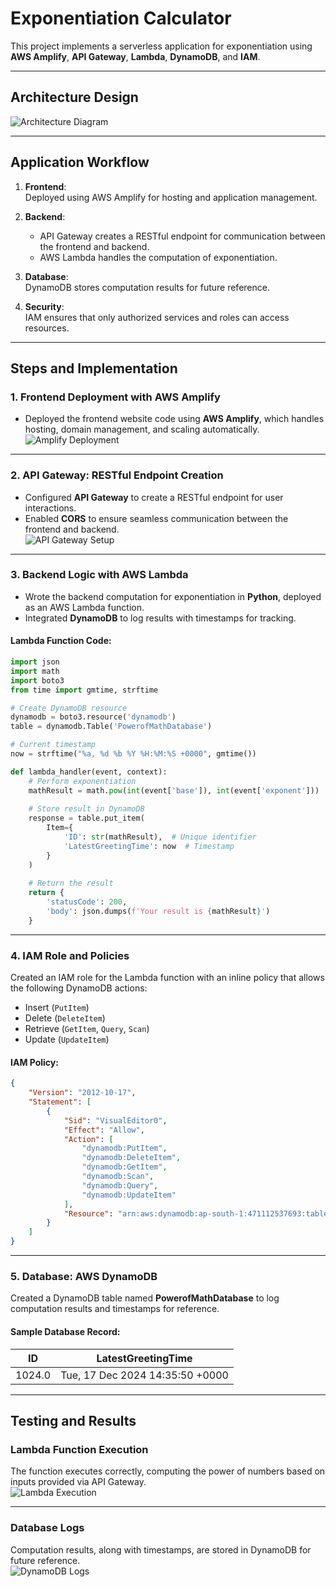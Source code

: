 # Exponentiation Calculator

This project implements a serverless application for exponentiation using **AWS Amplify**, **API Gateway**, **Lambda**, **DynamoDB**, and **IAM**.

---

## Architecture Design

![Architecture Diagram](https://github.com/user-attachments/assets/6635fe89-caf2-45e5-b608-3a4cea225288)

---

## Application Workflow

1. **Frontend**:  
   Deployed using AWS Amplify for hosting and application management.

2. **Backend**:  
   - API Gateway creates a RESTful endpoint for communication between the frontend and backend.  
   - AWS Lambda handles the computation of exponentiation.

3. **Database**:  
   DynamoDB stores computation results for future reference.

4. **Security**:  
   IAM ensures that only authorized services and roles can access resources.

---

## Steps and Implementation

### 1. Frontend Deployment with AWS Amplify
- Deployed the frontend website code using **AWS Amplify**, which handles hosting, domain management, and scaling automatically.  
![Amplify Deployment](https://github.com/user-attachments/assets/df9b21f6-270d-4b11-b4c5-4fb3bb53beee)

---

### 2. API Gateway: RESTful Endpoint Creation
- Configured **API Gateway** to create a RESTful endpoint for user interactions.  
- Enabled **CORS** to ensure seamless communication between the frontend and backend.  
![API Gateway Setup](https://github.com/user-attachments/assets/d1f297fd-88db-448c-b1c0-fecf3a02b4da)

---

### 3. Backend Logic with AWS Lambda
- Wrote the backend computation for exponentiation in **Python**, deployed as an AWS Lambda function.
- Integrated **DynamoDB** to log results with timestamps for tracking.

#### Lambda Function Code:
```python
import json
import math
import boto3
from time import gmtime, strftime

# Create DynamoDB resource
dynamodb = boto3.resource('dynamodb')
table = dynamodb.Table('PowerofMathDatabase')

# Current timestamp
now = strftime("%a, %d %b %Y %H:%M:%S +0000", gmtime())

def lambda_handler(event, context):
    # Perform exponentiation
    mathResult = math.pow(int(event['base']), int(event['exponent']))
    
    # Store result in DynamoDB
    response = table.put_item(
        Item={
            'ID': str(mathResult),  # Unique identifier
            'LatestGreetingTime': now  # Timestamp
        }
    )
    
    # Return the result
    return {
        'statusCode': 200,
        'body': json.dumps(f'Your result is {mathResult}')
    }
```

---

### 4. IAM Role and Policies
Created an IAM role for the Lambda function with an inline policy that allows the following DynamoDB actions:
- Insert (`PutItem`)  
- Delete (`DeleteItem`)  
- Retrieve (`GetItem`, `Query`, `Scan`)  
- Update (`UpdateItem`)  

#### IAM Policy:
```json
{
    "Version": "2012-10-17",
    "Statement": [
        {
            "Sid": "VisualEditor0",
            "Effect": "Allow",
            "Action": [
                "dynamodb:PutItem",
                "dynamodb:DeleteItem",
                "dynamodb:GetItem",
                "dynamodb:Scan",
                "dynamodb:Query",
                "dynamodb:UpdateItem"
            ],
            "Resource": "arn:aws:dynamodb:ap-south-1:471112537693:table/PowerofMathDatabase"
        }
    ]
}
```

---

### 5. Database: AWS DynamoDB
Created a DynamoDB table named **PowerofMathDatabase** to log computation results and timestamps for reference.

#### Sample Database Record:
| ID       | LatestGreetingTime               |  
|----------|----------------------------------|  
| 1024.0   | Tue, 17 Dec 2024 14:35:50 +0000 |  

---

## Testing and Results

### Lambda Function Execution
The function executes correctly, computing the power of numbers based on inputs provided via API Gateway.  
![Lambda Execution](https://github.com/user-attachments/assets/d471a86b-96f8-45e4-b94b-799b256c7aa2)

---

### Database Logs
Computation results, along with timestamps, are stored in DynamoDB for future reference.  
![DynamoDB Logs](https://github.com/user-attachments/assets/261b0d13-9ca0-4b3e-be41-1911470feadc)
